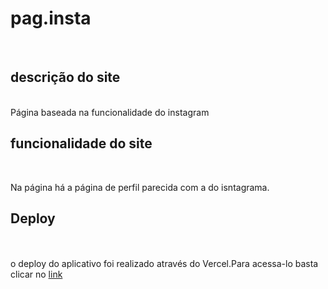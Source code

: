 # pag.insta
<br>

## descrição do site
<br>
Página baseada na funcionalidade do instagram

## funcionalidade do site
<br>
<p>Na página há a página de perfil parecida com a do isntagrama. </p>

## Deploy
<br>
<br> 
o deploy do aplicativo foi realizado através do Vercel.Para acessa-lo basta clicar no <a href="ping-pong-amber.vercel.app"> link<a/>
<br>
